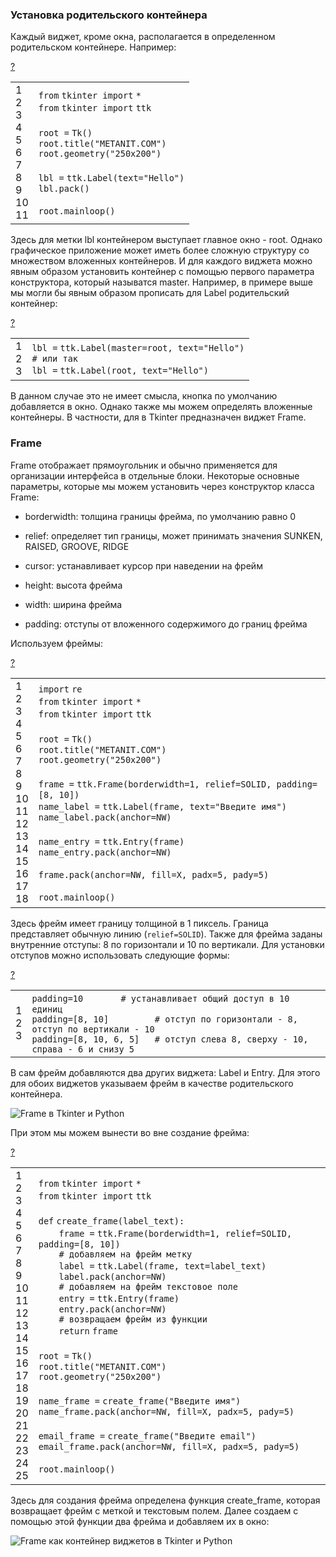 ### Установка родительского контейнера

Каждый виджет, кроме окна, располагается в определенном родительском контейнере. Например:

[?](https://metanit.com/python/tkinter/2.11.php#)

<table border="0" cellpadding="0" cellspacing="0"><tbody><tr><td class="gutter"><div class="line number1 index0 alt2">1</div><div class="line number2 index1 alt1">2</div><div class="line number3 index2 alt2">3</div><div class="line number4 index3 alt1">4</div><div class="line number5 index4 alt2">5</div><div class="line number6 index5 alt1">6</div><div class="line number7 index6 alt2">7</div><div class="line number8 index7 alt1">8</div><div class="line number9 index8 alt2">9</div><div class="line number10 index9 alt1">10</div><div class="line number11 index10 alt2">11</div></td><td class="code"><div class="container"><div class="line number1 index0 alt2"><code class="py keyword">from</code> <code class="py plain">tkinter </code><code class="py keyword">import</code> <code class="py keyword">*</code></div><div class="line number2 index1 alt1"><code class="py keyword">from</code> <code class="py plain">tkinter </code><code class="py keyword">import</code> <code class="py plain">ttk</code></div><div class="line number3 index2 alt2">&nbsp;</div><div class="line number4 index3 alt1"><code class="py plain">root </code><code class="py keyword">=</code> <code class="py plain">Tk()</code></div><div class="line number5 index4 alt2"><code class="py plain">root.title(</code><code class="py string">"METANIT.COM"</code><code class="py plain">)</code></div><div class="line number6 index5 alt1"><code class="py plain">root.geometry(</code><code class="py string">"250x200"</code><code class="py plain">)</code></div><div class="line number7 index6 alt2">&nbsp;</div><div class="line number8 index7 alt1"><code class="py plain">lbl </code><code class="py keyword">=</code> <code class="py plain">ttk.Label(text</code><code class="py keyword">=</code><code class="py string">"Hello"</code><code class="py plain">)</code></div><div class="line number9 index8 alt2"><code class="py plain">lbl.pack()</code></div><div class="line number10 index9 alt1">&nbsp;</div><div class="line number11 index10 alt2"><code class="py plain">root.mainloop()</code></div></div></td></tr></tbody></table>

Здесь для метки lbl контейнером выступает главное окно - root. Однако графическое приложение может иметь более сложную структуру со множеством вложенных контейнеров. И для каждого виджета можно явным образом установить контейнер с помощью первого параметра конструктора, который называтся master. Например, в примере выше мы могли бы явным образом прописать для Label родительский контейнер:

[?](https://metanit.com/python/tkinter/2.11.php#)

<table border="0" cellpadding="0" cellspacing="0"><tbody><tr><td class="gutter"><div class="line number1 index0 alt2">1</div><div class="line number2 index1 alt1">2</div><div class="line number3 index2 alt2">3</div></td><td class="code"><div class="container"><div class="line number1 index0 alt2"><code class="py plain">lbl </code><code class="py keyword">=</code> <code class="py plain">ttk.Label(master</code><code class="py keyword">=</code><code class="py plain">root, text</code><code class="py keyword">=</code><code class="py string">"Hello"</code><code class="py plain">)</code></div><div class="line number2 index1 alt1"><code class="py comments"># или так</code></div><div class="line number3 index2 alt2"><code class="py plain">lbl </code><code class="py keyword">=</code> <code class="py plain">ttk.Label(root, text</code><code class="py keyword">=</code><code class="py string">"Hello"</code><code class="py plain">)</code></div></div></td></tr></tbody></table>

В данном случае это не имеет смысла, кнопка по умолчанию добавляется в окно. Однако также мы можем определять вложенные контейнеры. В частности, для в Tkinter предназначен виджет Frame.

### Frame

Frame отображает прямоугольник и обычно применяется для организации интерфейса в отдельные блоки. Некоторые основные параметры, которые мы можем установить через конструктор класса Frame:

-   borderwidth: толщина границы фрейма, по умолчанию равно 0
    
-   relief: определяет тип границы, может принимать значения SUNKEN, RAISED, GROOVE, RIDGE
    
-   cursor: устанавливает курсор при наведении на фрейм
    
-   height: высота фрейма
    
-   width: ширина фрейма
    
-   padding: отступы от вложенного содержимого до границ фрейма
    

Используем фреймы:

[?](https://metanit.com/python/tkinter/2.11.php#)

<table border="0" cellpadding="0" cellspacing="0"><tbody><tr><td class="gutter"><div class="line number1 index0 alt2">1</div><div class="line number2 index1 alt1">2</div><div class="line number3 index2 alt2">3</div><div class="line number4 index3 alt1">4</div><div class="line number5 index4 alt2">5</div><div class="line number6 index5 alt1">6</div><div class="line number7 index6 alt2">7</div><div class="line number8 index7 alt1">8</div><div class="line number9 index8 alt2">9</div><div class="line number10 index9 alt1">10</div><div class="line number11 index10 alt2">11</div><div class="line number12 index11 alt1">12</div><div class="line number13 index12 alt2">13</div><div class="line number14 index13 alt1">14</div><div class="line number15 index14 alt2">15</div><div class="line number16 index15 alt1">16</div><div class="line number17 index16 alt2">17</div><div class="line number18 index17 alt1">18</div></td><td class="code"><div class="container"><div class="line number1 index0 alt2"><code class="py keyword">import</code> <code class="py plain">re</code></div><div class="line number2 index1 alt1"><code class="py keyword">from</code> <code class="py plain">tkinter </code><code class="py keyword">import</code> <code class="py keyword">*</code></div><div class="line number3 index2 alt2"><code class="py keyword">from</code> <code class="py plain">tkinter </code><code class="py keyword">import</code> <code class="py plain">ttk</code></div><div class="line number4 index3 alt1">&nbsp;</div><div class="line number5 index4 alt2"><code class="py plain">root </code><code class="py keyword">=</code> <code class="py plain">Tk()</code></div><div class="line number6 index5 alt1"><code class="py plain">root.title(</code><code class="py string">"METANIT.COM"</code><code class="py plain">)</code></div><div class="line number7 index6 alt2"><code class="py plain">root.geometry(</code><code class="py string">"250x200"</code><code class="py plain">)</code></div><div class="line number8 index7 alt1">&nbsp;</div><div class="line number9 index8 alt2"><code class="py plain">frame </code><code class="py keyword">=</code> <code class="py plain">ttk.Frame(borderwidth</code><code class="py keyword">=</code><code class="py value">1</code><code class="py plain">, relief</code><code class="py keyword">=</code><code class="py plain">SOLID, padding</code><code class="py keyword">=</code><code class="py plain">[</code><code class="py value">8</code><code class="py plain">, </code><code class="py value">10</code><code class="py plain">])</code></div><div class="line number10 index9 alt1"><code class="py plain">name_label </code><code class="py keyword">=</code> <code class="py plain">ttk.Label(frame, text</code><code class="py keyword">=</code><code class="py string">"Введите имя"</code><code class="py plain">)</code></div><div class="line number11 index10 alt2"><code class="py plain">name_label.pack(anchor</code><code class="py keyword">=</code><code class="py plain">NW)</code></div><div class="line number12 index11 alt1">&nbsp;</div><div class="line number13 index12 alt2"><code class="py plain">name_entry </code><code class="py keyword">=</code> <code class="py plain">ttk.Entry(frame)</code></div><div class="line number14 index13 alt1"><code class="py plain">name_entry.pack(anchor</code><code class="py keyword">=</code><code class="py plain">NW)</code></div><div class="line number15 index14 alt2">&nbsp;</div><div class="line number16 index15 alt1"><code class="py plain">frame.pack(anchor</code><code class="py keyword">=</code><code class="py plain">NW, fill</code><code class="py keyword">=</code><code class="py plain">X, padx</code><code class="py keyword">=</code><code class="py value">5</code><code class="py plain">, pady</code><code class="py keyword">=</code><code class="py value">5</code><code class="py plain">)</code></div><div class="line number17 index16 alt2">&nbsp;</div><div class="line number18 index17 alt1"><code class="py plain">root.mainloop()</code></div></div></td></tr></tbody></table>

Здесь фрейм имеет границу толщиной в 1 пиксель. Граница представляет обычную линию (`relief=SOLID`). Также для фрейма заданы внутренние отступы: 8 по горизонтали и 10 по вертикали. Для установки отступов можно использовать следующие формы:

[?](https://metanit.com/python/tkinter/2.11.php#)

<table border="0" cellpadding="0" cellspacing="0"><tbody><tr><td class="gutter"><div class="line number1 index0 alt2">1</div><div class="line number2 index1 alt1">2</div><div class="line number3 index2 alt2">3</div></td><td class="code"><div class="container"><div class="line number1 index0 alt2"><code class="py plain">padding</code><code class="py keyword">=</code><code class="py value">10</code>&nbsp;&nbsp;&nbsp;&nbsp;&nbsp;&nbsp;&nbsp;&nbsp;&nbsp;&nbsp;&nbsp;&nbsp;&nbsp; <code class="py comments"># устанавливает общий доступ в 10 единиц</code></div><div class="line number2 index1 alt1"><code class="py plain">padding</code><code class="py keyword">=</code><code class="py plain">[</code><code class="py value">8</code><code class="py plain">, </code><code class="py value">10</code><code class="py plain">]&nbsp;&nbsp;&nbsp;&nbsp;&nbsp;&nbsp;&nbsp;&nbsp; </code><code class="py comments"># отступ по горизонтали - 8, отступ по вертикали - 10</code></div><div class="line number3 index2 alt2"><code class="py plain">padding</code><code class="py keyword">=</code><code class="py plain">[</code><code class="py value">8</code><code class="py plain">, </code><code class="py value">10</code><code class="py plain">, </code><code class="py value">6</code><code class="py plain">, </code><code class="py value">5</code><code class="py plain">]&nbsp;&nbsp; </code><code class="py comments"># отступ слева 8, сверху - 10, справа - 6 и снизу 5</code></div></div></td></tr></tbody></table>

В сам фрейм добавляются два других виджета: Label и Entry. Для этого для обоих виджетов указываем фрейм в качестве родительского контейнера.

![Frame в Tkinter и Python](https://metanit.com/python/tkinter/2.11.php./pics/2.48.png)

При этом мы можем вынести во вне создание фрейма:

[?](https://metanit.com/python/tkinter/2.11.php#)

<table border="0" cellpadding="0" cellspacing="0"><tbody><tr><td class="gutter"><div class="line number1 index0 alt2">1</div><div class="line number2 index1 alt1">2</div><div class="line number3 index2 alt2">3</div><div class="line number4 index3 alt1">4</div><div class="line number5 index4 alt2">5</div><div class="line number6 index5 alt1">6</div><div class="line number7 index6 alt2">7</div><div class="line number8 index7 alt1">8</div><div class="line number9 index8 alt2">9</div><div class="line number10 index9 alt1">10</div><div class="line number11 index10 alt2">11</div><div class="line number12 index11 alt1">12</div><div class="line number13 index12 alt2">13</div><div class="line number14 index13 alt1">14</div><div class="line number15 index14 alt2">15</div><div class="line number16 index15 alt1">16</div><div class="line number17 index16 alt2">17</div><div class="line number18 index17 alt1">18</div><div class="line number19 index18 alt2">19</div><div class="line number20 index19 alt1">20</div><div class="line number21 index20 alt2">21</div><div class="line number22 index21 alt1">22</div><div class="line number23 index22 alt2">23</div><div class="line number24 index23 alt1">24</div><div class="line number25 index24 alt2">25</div></td><td class="code"><div class="container"><div class="line number1 index0 alt2"><code class="py keyword">from</code> <code class="py plain">tkinter </code><code class="py keyword">import</code> <code class="py keyword">*</code></div><div class="line number2 index1 alt1"><code class="py keyword">from</code> <code class="py plain">tkinter </code><code class="py keyword">import</code> <code class="py plain">ttk</code></div><div class="line number3 index2 alt2">&nbsp;</div><div class="line number4 index3 alt1"><code class="py keyword">def</code> <code class="py plain">create_frame(label_text):</code></div><div class="line number5 index4 alt2"><code class="py spaces">&nbsp;&nbsp;&nbsp;&nbsp;</code><code class="py plain">frame </code><code class="py keyword">=</code> <code class="py plain">ttk.Frame(borderwidth</code><code class="py keyword">=</code><code class="py value">1</code><code class="py plain">, relief</code><code class="py keyword">=</code><code class="py plain">SOLID, padding</code><code class="py keyword">=</code><code class="py plain">[</code><code class="py value">8</code><code class="py plain">, </code><code class="py value">10</code><code class="py plain">])</code></div><div class="line number6 index5 alt1"><code class="py spaces">&nbsp;&nbsp;&nbsp;&nbsp;</code><code class="py comments"># добавляем на фрейм метку</code></div><div class="line number7 index6 alt2"><code class="py spaces">&nbsp;&nbsp;&nbsp;&nbsp;</code><code class="py plain">label </code><code class="py keyword">=</code> <code class="py plain">ttk.Label(frame, text</code><code class="py keyword">=</code><code class="py plain">label_text)</code></div><div class="line number8 index7 alt1"><code class="py spaces">&nbsp;&nbsp;&nbsp;&nbsp;</code><code class="py plain">label.pack(anchor</code><code class="py keyword">=</code><code class="py plain">NW)</code></div><div class="line number9 index8 alt2"><code class="py spaces">&nbsp;&nbsp;&nbsp;&nbsp;</code><code class="py comments"># добавляем на фрейм текстовое поле</code></div><div class="line number10 index9 alt1"><code class="py spaces">&nbsp;&nbsp;&nbsp;&nbsp;</code><code class="py plain">entry </code><code class="py keyword">=</code> <code class="py plain">ttk.Entry(frame)&nbsp;&nbsp;</code></div><div class="line number11 index10 alt2"><code class="py spaces">&nbsp;&nbsp;&nbsp;&nbsp;</code><code class="py plain">entry.pack(anchor</code><code class="py keyword">=</code><code class="py plain">NW)</code></div><div class="line number12 index11 alt1"><code class="py spaces">&nbsp;&nbsp;&nbsp;&nbsp;</code><code class="py comments"># возвращаем фрейм из функции</code></div><div class="line number13 index12 alt2"><code class="py spaces">&nbsp;&nbsp;&nbsp;&nbsp;</code><code class="py keyword">return</code> <code class="py plain">frame</code></div><div class="line number14 index13 alt1">&nbsp;</div><div class="line number15 index14 alt2"><code class="py plain">root </code><code class="py keyword">=</code> <code class="py plain">Tk()</code></div><div class="line number16 index15 alt1"><code class="py plain">root.title(</code><code class="py string">"METANIT.COM"</code><code class="py plain">)</code></div><div class="line number17 index16 alt2"><code class="py plain">root.geometry(</code><code class="py string">"250x200"</code><code class="py plain">)</code></div><div class="line number18 index17 alt1">&nbsp;</div><div class="line number19 index18 alt2"><code class="py plain">name_frame </code><code class="py keyword">=</code> <code class="py plain">create_frame(</code><code class="py string">"Введите имя"</code><code class="py plain">)</code></div><div class="line number20 index19 alt1"><code class="py plain">name_frame.pack(anchor</code><code class="py keyword">=</code><code class="py plain">NW, fill</code><code class="py keyword">=</code><code class="py plain">X, padx</code><code class="py keyword">=</code><code class="py value">5</code><code class="py plain">, pady</code><code class="py keyword">=</code><code class="py value">5</code><code class="py plain">)</code></div><div class="line number21 index20 alt2">&nbsp;</div><div class="line number22 index21 alt1"><code class="py plain">email_frame </code><code class="py keyword">=</code> <code class="py plain">create_frame(</code><code class="py string">"Введите email"</code><code class="py plain">)</code></div><div class="line number23 index22 alt2"><code class="py plain">email_frame.pack(anchor</code><code class="py keyword">=</code><code class="py plain">NW, fill</code><code class="py keyword">=</code><code class="py plain">X, padx</code><code class="py keyword">=</code><code class="py value">5</code><code class="py plain">, pady</code><code class="py keyword">=</code><code class="py value">5</code><code class="py plain">)</code></div><div class="line number24 index23 alt1">&nbsp;</div><div class="line number25 index24 alt2"><code class="py plain">root.mainloop()</code></div></div></td></tr></tbody></table>

Здесь для создания фрейма определена функция create\_frame, которая возвращает фрейм с меткой и текстовым полем. Далее создаем с помощью этой функции два фрейма и добавляем их в окно:

![Frame как контейнер виджетов в Tkinter и Python](https://metanit.com/python/tkinter/2.11.php./pics/2.49.png)